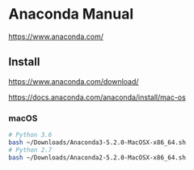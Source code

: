 # Anaconda Manual

<https://www.anaconda.com/>

## Install

<https://www.anaconda.com/download/>

<https://docs.anaconda.com/anaconda/install/mac-os>

### macOS

```bash
# Python 3.6
bash ~/Downloads/Anaconda3-5.2.0-MacOSX-x86_64.sh
# Python 2.7
bash ~/Downloads/Anaconda2-5.2.0-MacOSX-x86_64.sh
```
